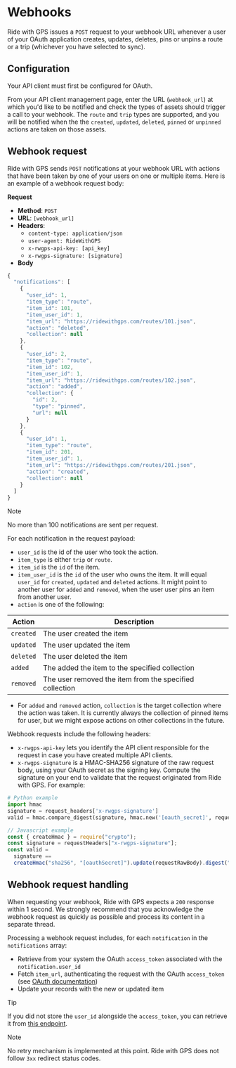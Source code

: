 # Webhooks

Ride with GPS issues a `POST` request to your webhook URL whenever a user of your OAuth application creates, updates, deletes, pins or unpins a route or a trip (whichever you have selected to sync).

## Configuration

Your API client must first be configured for OAuth.

From your API client management page, enter the URL (`webhook_url`) at which you'd like to be notified and check the types of assets should trigger a call to your webhook. The `route` and `trip` types are supported, and you will be notified when the the `created`, `updated`, `deleted`, `pinned` or `unpinned` actions are taken on those assets.

## Webhook request

Ride with GPS sends `POST` notifications at your webhook URL with actions that have been taken by one of your users on one or multiple items. Here is an example of a webhook request body:

**Request**

- **Method**: `POST`
- **URL**: `[webhook_url]`
- **Headers**:
  - `content-type: application/json`
  - `user-agent: RideWithGPS`
  - `x-rwgps-api-key: [api_key]`
  - `x-rwgps-signature: [signature]`
- **Body**

```javascript
{
  "notifications": [
    {
      "user_id": 1,
      "item_type": "route",
      "item_id": 101,
      "item_user_id": 1,
      "item_url": "https://ridewithgps.com/routes/101.json",
      "action": "deleted",
      "collection": null
    },
    {
      "user_id": 2,
      "item_type": "route",
      "item_id": 102,
      "item_user_id": 1,
      "item_url": "https://ridewithgps.com/routes/102.json",
      "action": "added",
      "collection": {
        "id": 2,
        "type": "pinned",
        "url": null
      }
    },
    {
      "user_id": 1,
      "item_type": "route",
      "item_id": 201,
      "item_user_id": 1,
      "item_url": "https://ridewithgps.com/routes/201.json",
      "action": "created",
      "collection": null
    }
  ]
}
```

> [!NOTE]
> No more than 100 notifications are sent per request.

For each notification in the request payload:

- `user_id` is the id of the user who took the action.
- `item_type` is either `trip` or `route`.
- `item_id` is the `id` of the item.
- `item_user_id` is the `id` of the user who owns the item. It will equal `user_id` for `created`, `updated` and `deleted` actions. It might point to another user for `added` and `removed`, when the user user pins an item from another user.
- `action` is one of the following:

| Action    | Description                                             |
| --------- | ------------------------------------------------------- |
| `created` | The user created the item                               |
| `updated` | The user updated the item                               |
| `deleted` | The user deleted the item                               |
| `added`   | The added the item to the specified collection          |
| `removed` | The user removed the item from the specified collection |

- For `added` and `removed` action, `collection` is the target collection where the action was taken. It is currently always the collection of pinned items for user, but we might expose actions on other collections in the future.

Webhook requests include the following headers:

- `x-rwgps-api-key` lets you identify the API client responsible for the request in case you have created multiple API clients.
- `x-rwgps-signature` is a HMAC-SHA256 signature of the raw request body, using your OAuth secret as the signing key. Compute the signature on your end to validate that the request originated from Ride with GPS. For example:

```python
# Python example
import hmac
signature = request_headers['x-rwgps-signature']
valid = hmac.compare_digest(signature, hmac.new('[oauth_secret]', request_raw_body, sha256).hexdigest())
```

```javascript
// Javascript example
const { createHmac } = require("crypto");
const signature = requestHeaders["x-rwgps-signature"];
const valid =
  signature ==
  createHmac("sha256", "[oauthSecret]").update(requestRawBody).digest("hex");
```

## Webhook request handling

When requesting your webhook, Ride with GPS expects a `200` response within 1 second. We strongly recommend that you acknowledge the webhook request as quickly as possible and process its content in a separate thread.

Processing a webhook request includes, for each `notification` in the `notifications` array:

- Retrieve from your system the OAuth `access_token` associated with the `notification.user_id`
- Fetch `item_url`, authenticating the request with the OAuth `access_token` (see [OAuth documentation](authentication.md))
- Update your records with the new or updated item

> [!TIP]
> If you did not store the `user_id` alongside the `access_token`, you can retrieve it from [this endpoint](endpoints/users.md).

> [!NOTE]
> No retry mechanism is implemented at this point.
> Ride with GPS does not follow `3xx` redirect status codes.
